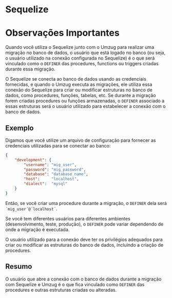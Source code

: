 # Sequelize

# Observações Importantes

Quando você utiliza o Sequelize junto com o Umzug para realizar uma migração no banco de dados, o usuário que está logado no banco (ou seja, o usuário utilizado na conexão configurada no Sequelize) é o que será vinculado como o `DEFINER` das procedures, functions ou triggers criadas durante essa migração.

O Sequelize se conecta ao banco de dados usando as credenciais fornecidas, e quando o Umzug executa as migrações, ele utiliza essa conexão do Sequelize para criar ou modificar estruturas no banco de dados, como procedures, funções, tabelas, etc. Se durante a migração forem criadas procedures ou funções armazenadas, o `DEFINER` associado a essas estruturas será o usuário utilizado para estabelecer a conexão com o banco de dados.

## Exemplo

Digamos que você utilize um arquivo de configuração para fornecer as credenciais utilizadas para se conectar ao banco:

```JSON
{
    "development": {
        "username": "mig_user",
        "password": "mig_password",
        "database": "database_name",
        "host":     "localhost",
        "dialect":  "mysql"
    }
}
```

Então, se você criar uma procedure durante a migração, o `DEFINER` dela será `´mig_user´@´localhost´`.

Se você tem diferentes usuários para diferentes ambientes (desenvolvimento, teste, produção), o `DEFINER` pode variar dependendo de onde a migração é executada.

O usuário utilizado para a conexão deve ter os privilégios adequados para criar ou modificar as estruturas do banco de dados, incluindo a criação de procedures.

## Resumo

O usuário que abre a conexão com o banco de dados durante a migração com Sequelize e Umzug é o que fica vinculado como `DEFINER` das procedures e outras estruturas criadas ou alteradas.